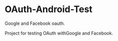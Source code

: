 OAuth-Android-Test
==================

Google and Facebook oauth.

Project for testing OAuth withGoogle and Facebook.
